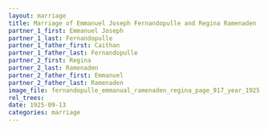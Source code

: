 ```yaml
---
layout: marriage
title: Marriage of Emmanuel Joseph Fernandopulle and Regina Ramenaden
partner_1_first: Emmanuel Joseph
partner_1_last: Fernandopulle
partner_1_father_first: Caithan
partner_1_father_last: Fernandopulle
partner_2_first: Regina
partner_2_last: Ramenaden
partner_2_father_first: Emmanuel
partner_2_father_last: Ramenaden
image_file: fernandopulle_emmanual_ramenaden_regina_page_917_year_1925
rel_trees:
date: 1925-09-13
categories: marriage
---
```



